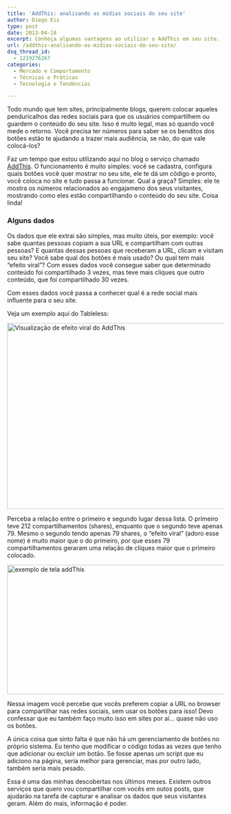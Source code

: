 ```yaml
---
title: 'AddThis: analisando as mídias sociais do seu site'
author: Diego Eis
type: post
date: 2013-04-18
excerpt: Conheça algumas vantagens ao utilizar o AddThis em seu site.
url: /addthis-analisando-as-midias-sociais-do-seu-site/
dsq_thread_id:
  - 1219276267
categories:
  - Mercado e Comportamento
  - Técnicas e Práticas
  - Tecnologia e Tendências

---
```

Todo mundo que tem sites, principalmente blogs, querem colocar aqueles penduricalhos das redes sociais para que os usuários compartilhem ou guardem o conteúdo do seu site. Isso é muito legal, mas só quando você mede o retorno. Você precisa ter números para saber se os benditos dos botões estão te ajudando a trazer mais audiência, se não, do que vale colocá-los?

Faz um tempo que estou utilizando aqui no blog o serviço chamado [AddThis][1]. O funcionamento é muito simples: você se cadastra, configura quais botões você quer mostrar no seu site, ele te dá um código e pronto, você coloca no site e tudo passa a funcionar. Qual a graça? Simples: ele te mostra os números relacionados ao engajameno dos seus visitantes, mostrando como eles estão compartilhando o conteúdo do seu site. Coisa linda!

### Alguns dados

Os dados que ele extrai são simples, mas muito úteis, por exemplo: você sabe quantas pessoas copiam a sua URL e compartilham com outras pessoas? E quantas dessas pessoas que receberam a URL, clicam e visitam seu site? Você sabe qual dos botões é mais usado? Ou qual tem mais &#8220;efeito viral&#8221;? Com esses dados você consegue saber que determinado conteúdo foi compartilhado 3 vezes, mas teve mais cliques que outro conteúdo, que foi compartilhado 30 vezes.
  
Com esses dados você passa a conhecer qual é a rede social mais influente para o seu site.

Veja um exemplo aqui do Tableless:
  
<img src="http://tableless.com.br/uploads/2013/04/Screen-Shot-2013-04-18-at-01.19.35.png" alt="Visualização de efeito viral do AddThis" width="961" height="433" class="alignnone size-full wp-image-30284" srcset="uploads/2013/04/Screen-Shot-2013-04-18-at-01.19.35.png 961w, uploads/2013/04/Screen-Shot-2013-04-18-at-01.19.35-329x148.png 329w, uploads/2013/04/Screen-Shot-2013-04-18-at-01.19.35-588x264.png 588w, uploads/2013/04/Screen-Shot-2013-04-18-at-01.19.35-660x297.png 660w" sizes="(max-width: 961px) 100vw, 961px" />

Perceba a relação entre o primeiro e segundo lugar dessa lista. O primeiro teve 212 compartilhamentos (shares), enquanto que o segundo teve apenas 79. Mesmo o segundo tendo apenas 79 shares, o &#8220;efeito viral&#8221; (adoro esse nome) é muito maior que o do primeiro, por que esses 79 compartilhamentos geraram uma relação de cliques maior que o primeiro colocado. 

<img src="http://tableless.com.br/uploads/2013/04/Screen-Shot-2013-04-18-at-01.22.46.png" alt="exemplo de tela addThis" width="953" height="301" class="alignnone size-full wp-image-30285" srcset="uploads/2013/04/Screen-Shot-2013-04-18-at-01.22.46.png 953w, uploads/2013/04/Screen-Shot-2013-04-18-at-01.22.46-329x103.png 329w, uploads/2013/04/Screen-Shot-2013-04-18-at-01.22.46-588x185.png 588w, uploads/2013/04/Screen-Shot-2013-04-18-at-01.22.46-660x208.png 660w" sizes="(max-width: 953px) 100vw, 953px" />

Nessa imagem você percebe que vocês preferem copiar a URL no browser para compartilhar nas redes sociais, sem usar os botões para isso! Devo confessar que eu também faço muito isso em sites por aí&#8230; quase não uso os botões.

A única coisa que sinto falta é que não há um gerenciamento de botões no próprio sistema. Eu tenho que modificar o código todas as vezes que tenho que adicionar ou excluir um botão. Se fosse apenas um script que eu adiciono na página, seria melhor para gerenciar, mas por outro lado, também seria mais pesado. 

Essa é uma das minhas descobertas nos últimos meses. Existem outros serviços que quero vou compartilhar com vocês em outos posts, que ajudarão na tarefa de capturar e analisar os dados que seus visitantes geram. Além do mais, informação é poder.

 [1]: http://addthis.com/?utm_source=tablelessComBr&utm_medium=postLink&utm_campaign=post